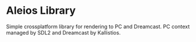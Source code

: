 # Aleios Library

Simple crossplatform library for rendering to PC and Dreamcast. PC context managed by SDL2 and Dreamcast by Kallistios.
